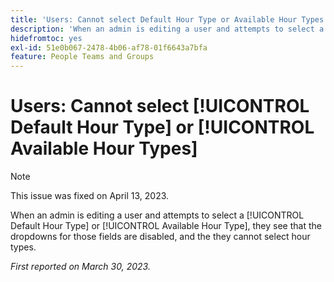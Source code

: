 ```yaml
---
title: 'Users: Cannot select Default Hour Type or Available Hour Types'
description: 'When an admin is editing a user and attempts to select a Default Hour Type or Available Hour Type, they see that the dropdowns for those fields are disabled, and the they cannot select hour types. '
hidefromtoc: yes
exl-id: 51e0b067-2478-4b06-af78-01f6643a7bfa
feature: People Teams and Groups
---
```

# Users: Cannot select [!UICONTROL Default Hour Type] or [!UICONTROL Available Hour Types]

>[!NOTE]
>
>This issue was fixed on April 13, 2023.

When an admin is editing a user and attempts to select a [!UICONTROL Default Hour Type] or [!UICONTROL Available Hour Type], they see that the dropdowns for those fields are disabled, and the they cannot select hour types. 

_First reported on March 30, 2023._
